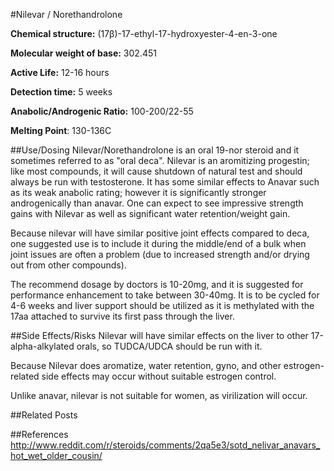 
#Nilevar / Norethandrolone

**Chemical structure:** (17β)-17-ethyl-17-hydroxyester-4-en-3-one 

**Molecular weight of base:** 302.451

**Active Life:** 12-16 hours

**Detection time:** 5 weeks

**Anabolic/Androgenic Ratio:** 100-200/22-55

**Melting Point**: 130-136C


##Use/Dosing
Nilevar/Norethandrolone  is an oral 19-nor steroid and it sometimes referred to as "oral deca".  Nilevar is an aromitizing progestin; like most compounds, it will cause shutdown of natural test and should always be run with testosterone.   It has some similar effects to Anavar such as its weak anabolic rating; however it is significantly stronger androgenically than anavar. One can expect to see impressive strength gains with Nilevar as well as significant water retention/weight gain.

Because nilevar will have similar positive joint effects compared to deca, one suggested use is to include it during the middle/end of a bulk when joint issues are often a problem (due to increased strength and/or drying out from other compounds). 

The recommend dosage by doctors is 10-20mg, and it is suggested for performance enhancement to take between 30-40mg. It is to be cycled for 4-6 weeks and liver support should be utilized as it is methylated with the 17aa attached to survive its first pass through the liver.

##Side Effects/Risks
Nilevar will have similar effects on the liver to other 17-alpha-alkylated orals, so TUDCA/UDCA should be run with it.  

Because Nilevar does aromatize, water retention, gyno, and other estrogen-related side effects may occur without suitable estrogen control.

Unlike anavar, nilevar is not suitable for women, as virilization will occur.

##Related Posts

##References
http://www.reddit.com/r/steroids/comments/2qa5e3/sotd_nelivar_anavars_hot_wet_older_cousin/